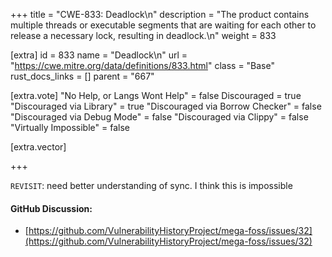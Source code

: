 +++
title = "CWE-833: Deadlock\n"
description = "The product contains multiple threads or executable segments that are waiting for each other to release a necessary lock, resulting in deadlock.\n"
weight = 833

[extra]
id = 833
name = "Deadlock\n"
url = "https://cwe.mitre.org/data/definitions/833.html"
class = "Base"
rust_docs_links = []
parent = "667"

[extra.vote]
"No Help, or Langs Wont Help" = false
Discouraged = true
"Discouraged via Library" = true
"Discouraged via Borrow Checker" = false
"Discouraged via Debug Mode" = false
"Discouraged via Clippy" = false
"Virtually Impossible" = false

[extra.vector]

+++

`REVISIT`: need better understanding of sync. I think this is impossible

#### GitHub Discussion:
- [https://github.com/VulnerabilityHistoryProject/mega-foss/issues/32](https://github.com/VulnerabilityHistoryProject/mega-foss/issues/32)
